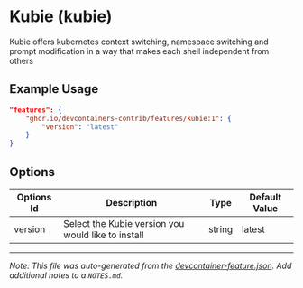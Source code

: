 
# Kubie (kubie)

Kubie offers kubernetes context switching, namespace switching and prompt modification in a way that makes each shell independent from others

## Example Usage

```json
"features": {
    "ghcr.io/devcontainers-contrib/features/kubie:1": {
        "version": "latest"
    }
}
```

## Options

| Options Id | Description | Type | Default Value |
|-----|-----|-----|-----|
| version | Select the Kubie version you would like to install | string | latest |



---

_Note: This file was auto-generated from the [devcontainer-feature.json](https://github.com/devcontainers-contrib/features/blob/main/src/kubie/devcontainer-feature.json).  Add additional notes to a `NOTES.md`._
